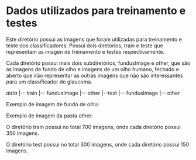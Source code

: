 # Dados utilizados para treinamento e testes

Este diretório possui as imagens que foram utilizadas para treinamento e teste dos classificadores. Possui dois diretórios, train e teste que representam as imagen de treinamento e testes respectivamente.

Cada diretório possui mais dois subdiretórios, fundusImage e other, que são as imagens de fundo de olho e imagens de um olho humano, fechado e aberto que irão representar as outras imagens que não são interessantes para um classificador de glaucoma.


*data*
  |-- train
        |-- fundusImage
        |-- other
  |--test
       |-- fundusImage
       |-- other

Exemplo de imagem de fundo de olho:


Exemplo de imagem da pasta other:



O diretório train possui no total 700 imagens, onde cada diretório possui 350 imagens.

O diretório test possui no total 300 imagens, onde cada diretório possui 150 imagens.
